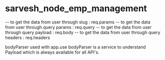 # sarvesh_node_emp_management
-- to get the data from user through slug : req.params -- to get the data from user through query params : req.query -- to get the data from user through query payload : req.body -- to get the data from user through query headers : req.headers

bodyParser used with app.use
bodyParser is a service to understand Payload which is always available for all API's.

